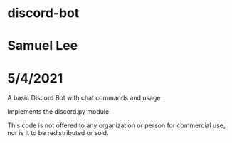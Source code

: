 # discord-bot
# Samuel Lee
# 5/4/2021

A basic Discord Bot with chat commands and usage 

Implements the discord.py module

This code is not offered to any organization or person for
commercial use, nor is it to be redistributed or sold.

